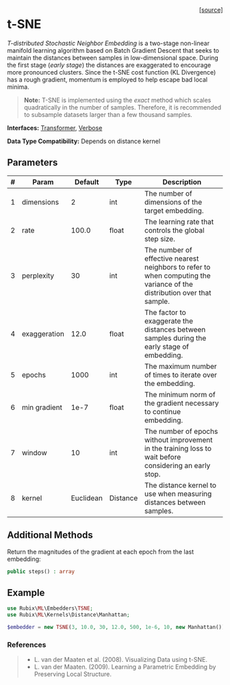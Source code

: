 <span style="float:right;"><a href="https://github.com/RubixML/RubixML/blob/master/src/Embedders/TSNE.php">[source]</a></span>

# t-SNE
*T-distributed Stochastic Neighbor Embedding* is a two-stage non-linear manifold learning algorithm based on Batch Gradient Descent that seeks to maintain the distances between samples in low-dimensional space. During the first stage (*early stage*) the distances are exaggerated to encourage more pronounced clusters. Since the t-SNE cost function (KL Divergence) has a rough gradient, momentum is employed to help escape bad local minima.

> **Note:** T-SNE is implemented using the *exact* method which scales quadratically in the number of samples. Therefore, it is recommended to subsample datasets larger than a few thousand samples.

**Interfaces:** [Transformer](../transformers/api.md#transformer), [Verbose](../verbose.md)

**Data Type Compatibility:** Depends on distance kernel

## Parameters
| # | Param | Default | Type | Description |
|---|---|---|---|---|
| 1 | dimensions | 2 | int | The number of dimensions of the target embedding. |
| 2 | rate | 100.0 | float | The learning rate that controls the global step size. |
| 3 | perplexity | 30 | int | The number of effective nearest neighbors to refer to when computing the variance of the distribution over that sample. |
| 4 | exaggeration | 12.0 | float | The factor to exaggerate the distances between samples during the early stage of embedding. |
| 5 | epochs | 1000 | int | The maximum number of times to iterate over the embedding. |
| 6 | min gradient | 1e-7 | float | The minimum norm of the gradient necessary to continue embedding. |
| 7 | window | 10 | int | The number of epochs without improvement in the training loss to wait before considering an early stop. |
| 8 | kernel | Euclidean | Distance | The distance kernel to use when measuring distances between samples. |

## Additional Methods
Return the magnitudes of the gradient at each epoch from the last embedding:
```php
public steps() : array
```

## Example
```php
use Rubix\ML\Embedders\TSNE;
use Rubix\ML\Kernels\Distance\Manhattan;

$embedder = new TSNE(3, 10.0, 30, 12.0, 500, 1e-6, 10, new Manhattan());
```

### References
>- L. van der Maaten et al. (2008). Visualizing Data using t-SNE.
>- L. van der Maaten. (2009). Learning a Parametric Embedding by Preserving Local Structure.